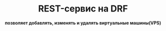 <h1 align="center">REST-сервис на DRF</h1>
<h4 align="center">позволяет добавлять, изменять и удалять виртуальные машины(VPS)</h4>
